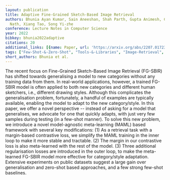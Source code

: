 ```yaml
---
layout: publication
title: Adaptive Fine-Grained Sketch-Based Image Retrieval
authors: Bhunia Ayan Kumar, Sain Aneeshan, Shah Parth, Gupta Animesh, Chowdhury Pinaki
  Nath, Xiang Tao, Song Yi-zhe
conference: Lecture Notes in Computer Science
year: 2022
bibkey: bhunia2022adaptive
citations: 20
additional_links: [{name: Paper, url: 'https://arxiv.org/abs/2207.01723'}]
tags: ["Few-Shot-&-Zero-Shot", "Tools-&-Libraries", "Image-Retrieval", "Distance-Metric-Learning", "Datasets"]
short_authors: Bhunia et al.
---
```

The recent focus on Fine-Grained Sketch-Based Image Retrieval (FG-SBIR) has
shifted towards generalising a model to new categories without any training
data from them. In real-world applications, however, a trained FG-SBIR model is
often applied to both new categories and different human sketchers, i.e.,
different drawing styles. Although this complicates the generalisation problem,
fortunately, a handful of examples are typically available, enabling the model
to adapt to the new category/style. In this paper, we offer a novel perspective
-- instead of asking for a model that generalises, we advocate for one that
quickly adapts, with just very few samples during testing (in a few-shot
manner). To solve this new problem, we introduce a novel model-agnostic
meta-learning (MAML) based framework with several key modifications: (1) As a
retrieval task with a margin-based contrastive loss, we simplify the MAML
training in the inner loop to make it more stable and tractable. (2) The margin
in our contrastive loss is also meta-learned with the rest of the model. (3)
Three additional regularisation losses are introduced in the outer loop, to
make the meta-learned FG-SBIR model more effective for category/style
adaptation. Extensive experiments on public datasets suggest a large gain over
generalisation and zero-shot based approaches, and a few strong few-shot
baselines.